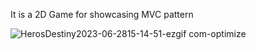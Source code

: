 It is a 2D Game for showcasing MVC pattern

![HerosDestiny2023-06-2815-14-51-ezgif com-optimize](https://github.com/hlngncy/2D-Hero-s-Destiny/assets/86743390/25740385-8399-42c0-a858-c98a5443d03f)
